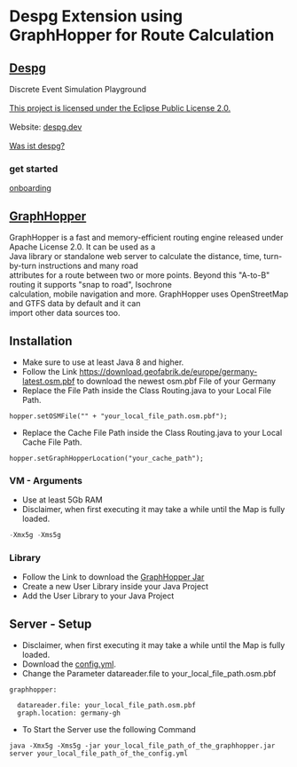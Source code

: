 # Despg Extension using GraphHopper for Route Calculation

## [Despg](https://gitlab.com/lobequadrat/despg)
Discrete Event Simulation Playground<br>
<br>
[This project is licensed under the Eclipse Public License 2.0.](https://gitlab.com/lobequadrat/despg/-/blob/main/LICENSE)<br>
<br>
Website: [despg.dev](https://despg.dev)<br>
<br>
[Was ist despg?](https://despg.dev/was-ist-despg/)

### get started
[onboarding](https://despg.dev/erste-schritte/)

## [GraphHopper](https://github.com/graphhopper/graphhopper)
GraphHopper is a fast and memory-efficient routing engine released under Apache License 2.0. It can be used as a <br>
Java library or standalone web server to calculate the distance, time, turn-by-turn instructions and many road <br> 
attributes for a route between two or more points. Beyond this "A-to-B" routing it supports "snap to road", Isochrone <br>
calculation, mobile navigation and more. GraphHopper uses OpenStreetMap and GTFS data by default and it can <br>
import other data sources too.

## Installation
- Make sure to use at least Java 8 and higher.
- Follow the Link https://download.geofabrik.de/europe/germany-latest.osm.pbf to download the newest osm.pbf File of your Germany<br>
- Replace the File Path inside the Class Routing.java to your Local File Path.
````
hopper.setOSMFile("" + "your_local_file_path.osm.pbf");
````
- Replace the Cache File Path inside the Class Routing.java to your Local Cache File Path.
```
hopper.setGraphHopperLocation("your_cache_path");
```
 
### VM - Arguments
- Use at least 5Gb RAM
- Disclaimer, when first executing it may take a while until the Map is fully loaded.
```java
-Xmx5g -Xms5g
```

### Library
- Follow the Link to download the [GraphHopper Jar](https://github.com/graphhopper/graphhopper/releases/download/6.0/graphhopper-web-6.0.jar) 
- Create a new User Library inside your Java Project
- Add the User Library to your Java Project


## Server - Setup
- Disclaimer, when first executing it may take a while until the Map is fully loaded.
- Download the [config.yml](despg/src/despgutils/config.yml).
- Change the Parameter datareader.file to your_local_file_path.osm.pbf
```
graphhopper:
 
  datareader.file: your_local_file_path.osm.pbf
  graph.location: germany-gh
```
- To Start the Server use the following Command
```
java -Xmx5g -Xms5g -jar your_local_file_path_of_the_graphhopper.jar server your_local_file_path_of_the_config.yml
```
